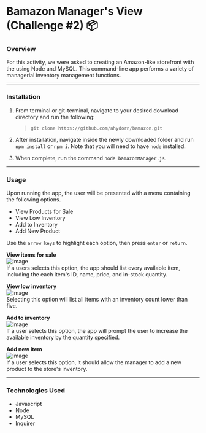 # Bamazon Manager's View (Challenge #2) 📦

### **Overview**

For this activity, we were asked to creating an Amazon-like storefront with the using Node and MySQL. This command-line app performs a variety of managerial inventory management functions.

---

### **Installation**

1. From terminal or git-terminal, navigate to your desired download directory and run the following:

    >`git clone https://github.com/ahydorn/bamazon.git`

2. After installation, navigate inside the newly downloaded folder and run `npm install` or `npm i`. Note that you will need to have `node` installed.

3. When complete, run the command `node bamazonManager.js`.

---

### **Usage**

Upon running the app, the user will be presented with a menu containing the following options. 

  * View Products for Sale
  * View Low Inventory
  * Add to Inventory
  * Add New Product

Use the `arrow keys` to highlight each option, then press `enter` or `return`.

**View items for sale**  
![image](https://user-images.githubusercontent.com/40612623/61552247-25adfe00-aa0c-11e9-8d94-295f5122a002.png)  
If a users selects this option, the app should list every available item, including the each item's ID, name, price, and in-stock quantity.

**View low inventory**  
![image](https://user-images.githubusercontent.com/40612623/61552255-2a72b200-aa0c-11e9-878b-253f54059262.png)  
Selecting this option will list all items with an inventory count lower than five.

**Add to inventory**  
![image](https://user-images.githubusercontent.com/40612623/61552233-1af36900-aa0c-11e9-9472-1d1a03ea1b61.png)  
If a user selects this option, the app will prompt the user to increase the available inventory by the quantity specified.

**Add new item**  
![image](https://user-images.githubusercontent.com/40612623/61552264-2f376600-aa0c-11e9-8055-f88bd31c65aa.png)  
If a user selects this option, it should allow the manager to add a new product to the store's inventory.

---

### Technologies Used

* Javascript
* Node
* MySQL
* Inquirer


